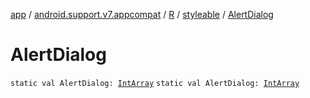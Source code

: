 [app](../../../index.md) / [android.support.v7.appcompat](../../index.md) / [R](../index.md) / [styleable](index.md) / [AlertDialog](./-alert-dialog.md)

# AlertDialog

`static val AlertDialog: `[`IntArray`](https://kotlinlang.org/api/latest/jvm/stdlib/kotlin/-int-array/index.html)
`static val AlertDialog: `[`IntArray`](https://kotlinlang.org/api/latest/jvm/stdlib/kotlin/-int-array/index.html)